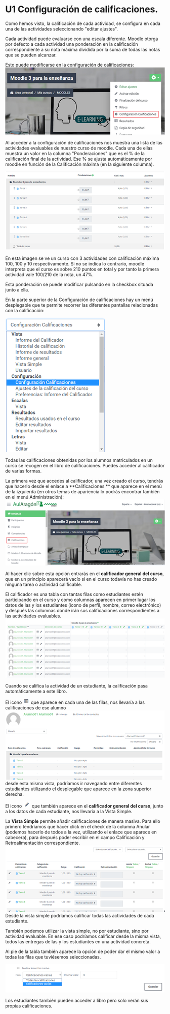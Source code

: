 # U1 Configuración de calificaciones.

Como hemos visto, la calificación de cada actividad, se configura en cada una de las actividades seleccionando "editar ajustes".

Cada actividad puede evaluarse con una escala diferente. Moodle otorga por defecto  a cada actividad una ponderación en la calificación correspondiente a su nota máxima dividida por la suma de todas las notas que se pueden alcanzar.

Esto puede modificarse en la configuración de calificaciones:![](/assets/acceso1ConfiguracionCalificaciones.png)

Al acceder a la configuración de calificaciones nos muestra una lista de las actividades evaluables de nuestro curso de moodle. Cada una de ellas muestra un valor en la columna "Ponderaciones" que es el % de la calificación final de la actividad. Ese % se ajusta automáticamente por moodle en función de la Calificación máxima \(en la siguiente columna\).

![](/assets/configuracionCalificaciones.png)

En esta imagen se ve un curso con 3 actividades con calificación máxima 100, 100 y 10 respectivamente. Si no se indica lo contrario, moodle interpreta que el curso es sobre 210 puntos en total y por tanto la primera actividad vale 100/210 de la nota, un 47%.

Esta ponderación se puede modificar pulsando en la checkbox situada junto a ella.

En la parte superior de la Configuración de calificaciones hay un menú desplegable que te permite recorrer las diferentes pantallas relacionadas con la calificación:

![](/assets/desplegableCalificaciones.png)

Todas las calificaciones obtenidas por los alumnos matriculados en un curso se recogen en el libro de calificaciones. Puedes acceder al calificador de varias formas.

La primera vez que accedes al calificador, una vez creado el curso, tendrás que hacerlo desde el enlace a **Calificaciones ** que aparece en el menú de la izquierda \(en otros temas de apariencia lo podrás encontrar también en el menú Administración\):![](/assets/acceso2ConfiguracionCalificaciones.png)

Al hacer clic sobre esta opción entrarás en el **calificador general del curso**, que en un principio aparecerá vacío si en el curso todavía no has creado ninguna tarea o actividad calificable.

El calificador es una tabla con tantas filas como estudiantes estén participando en el curso y como columnas aparecen en primer lugar los datos de las y los estudiantes \(icono de perfil, nombre, correo electrónico\) y después las columnas donde irán sus calificaciones correspondientes a las actividades evaluables.![](/assets/calificadorgeneral.png)

Cuando se califica la actividad de un estudiante, la calificación pasa automáticamente a este libro.

El icono ![](/assets/iconotabla.png) que aparece en cada una de las filas, nos llevaría a las calificaciones de ese alumno![](/assets/calificacionesUsuario.png)desde esta misma vista, podríamos ir navegando entre diferentes estudiantes utilizando el desplegable que aparece en la zona superior derecha.

El icono ![](/assets/iconolápiz.png) que también aparece en el **calificador general del curso**, junto a los datos de cada estudiante, nos llevaría a la Vista Simple. 

La **Vista Simple** permite añadir calificaciones de manera masiva. Para ello primero tendríamos que hacer click en el check de la columna Anular \(podemos hacerlo de todos a la vez, utilizando el enlace que aparece en cabecera\), para después poder escribir en el campo Calificación y Retroalimentación correspondiente.![](/assets/vistaSimple.png)Desde la vista simple podríamos calificar todas las actividades de cada estudiante.

También podemos utilizar la vista simple, no por estudiante, sino por actividad evaluable. En ese caso podríamos calificar desde la misma vista, todos las entregas de las y los estudiantes en una actividad concreta.



Al pie de la tabla también aparece la opción de poder dar el mismo valor a todas las filas que tuviésemos seleccionadas.

![](/assets/calificacionMasiva.png)

Los estudiantes también pueden acceder a libro pero solo verán sus propias calificaciones.





